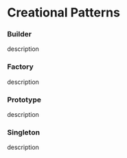 # Creational Patterns

### Builder
description

### Factory
description

### Prototype
description

### Singleton
description
